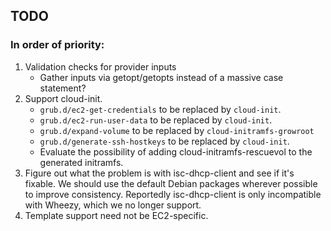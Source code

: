 ## TODO ##

### In order of priority: ###

1. Validation checks for provider inputs
    * Gather inputs via getopt/getopts instead of a massive case statement?
2. Support cloud-init.
    * `grub.d/ec2-get-credentials` to be replaced by `cloud-init`.
    * `grub.d/ec2-run-user-data` to be replaced by `cloud-init`.
    * `grub.d/expand-volume` to be replaced by `cloud-initramfs-growroot`
    * `grub.d/generate-ssh-hostkeys` to be replaced by `cloud-init`.
    * Evaluate the possibility of adding cloud-initramfs-rescuevol to the generated initramfs.
3. Figure out what the problem is with isc-dhcp-client and see if it's fixable. We should use the default Debian packages wherever possible to improve consistency. Reportedly isc-dhcp-client is only incompatible with Wheezy, which we no longer support.
4. Template support need not be EC2-specific.
